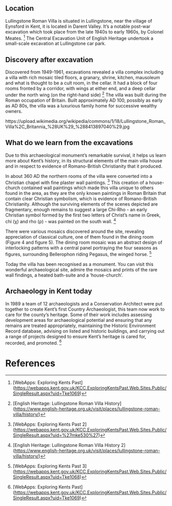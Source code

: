 <param ve-config 
       title="Lullingstone Roman Villa"
       author="Nadia Balbontin"
       banner="https://iiif.juncture-digital.org/banner/?url=https://upload.wikimedia.org/wikipedia/commons/a/a1/LullingstonVilla-Kent_Interior_May2001.jpg" 
       layout="vertical">

<!-- Entities discussed throughout the essay are typically defined before the essay text and
     are thus available in all text.  Entity identifiers (QIDs) can be found in either
     Wikipedia or Wikidata (https://www.wikidata.org)> -->
<param ve-entity eid="Q1877182"> <!-- Lullingstone Roman Villa -->
<param ve-entity eid="Q6644861"> <!-- Lullingstone -->
<param ve-entity eid="Q1877197"> <!-- Eynsford -->
<param ve-entity eid="Q23298"> <!-- Kent -->
<param ve-entity eid="Q5222546"> <!-- Darent Valley -->

## Location
Lullingstone Roman Villa is situated in Lullingstone, near the village of Eynsford in Kent, it is located in Darent Valley. 
It’s a notable post-war excavation which took place from the late 1940s to early 1960s, by Colonel Meates. [^1]
The Central Excavation Unit of English Heritage undertook a small-scale excavation at Lullingstone car park.
<param ve-map center="Q6644861" zoom="11" prefer-geojson>

## Discovery after excavation

Discovered from 1949-1961, excavations revealed a villa complex including a villa with rich mosaic tiled floors, a granary, 
shrine, kitchen, mausoleum and what is thought to be a cult room, in the cellar. It had a block of four rooms fronted by a corridor, 
with wings at either end, and a deep cellar under the north wing (on the right-hand side) [^2]
The villa was built during the Roman occupation of Britain. Built approximately AD 100, possibly as early as AD 80s, the villa was 
a luxurious family home for successive wealthy owners.

<param ve-image 
       label="Lullingstone Roman Villa Ruins" 
       description="Author Carole Raddato" 
       license="public domain" 
       url="https://upload.wikimedia.org/wikipedia/commons/2/2d/Lullingstone_Roman_Villa%2C_Britannia_%28UK%29_%288413895064%29.jpg">
https://upload.wikimedia.org/wikipedia/commons/1/18/Lullingstone_Roman_Villa%2C_Britannia_%28UK%29_%288413897040%29.jpg

## What do we learn from the excavations

Due to this archaeological monument’s remarkable survival, it helps us learn more about Kent’s history, 
in its structural elements of the main villa house and in respect to evidence of Romano-British Christianity that it produced. 

In about 360 AD the northern rooms of the villa were converted into a Christian chapel with fine plaster wall paintings. 
[^3] This creation of a house-church contained wall paintings which made this villa unique to others found in the area, 
as they are the only known paintings in Roman Britain that contain clear Christian symbolism, which is evidence of Romano-British Christianity. 
Although the surviving elements of the scenes depicted are fragmentary, enough remains to suggest a large Chi-Rho - an early Christian symbol 
formed by the first two letters of Christ’s name in Greek, chi (χ) and rho (ρ) - was painted on the south wall. [^4]

<param ve-image 
       label="Lullingstone Roman Villa Ruins" 
       description="Author Carole Raddato" 
       license="public domain" 
       url="https://upload.wikimedia.org/wikipedia/commons/b/b6/Lullingstone_Roman_Villa%2C_Britannia_%28UK%29_%288412819657%29.jpg">

There were various mosaics discovered around the site, revealing appreciation of classical culture, one of them found in the dining room (Figure 4 and figure 5). The dining room mosaic was an abstract design of interlocking patterns with a central panel portraying the four seasons as figures, surrounding Bellerophon riding Pegasus, the winged horse. [^5]

<param ve-image 
       label="Pegasus Mosaic" 
       description="Author Carole Raddato" 
       license="public domain" 
       url="https://upload.wikimedia.org/wikipedia/commons/b/bd/Lullingstone_Roman_Villa%2C_Britannia_%28UK%29_%288412821769%29.jpg">
 
Today the villa has been recognised as a monument. You can visit this wonderful archaeological site, admire the mosaics and prints of the rare wall findings, a heated bath-suite and a ‘house-church’. 

<param ve-image 
       label="Lullingstone Ruins" 
       description="Author Carole Raddato" 
       license="public domain" 
       url="https://upload.wikimedia.org/wikipedia/commons/0/02/Lullingstone_Roman_Villa%2C_Britannia_%28UK%29_%288413908270%29.jpg">
       
## Archaeology in Kent today

In 1989 a team of 12 archaeologists and a Conservation Architect were put together to create Kent’s first Country Archaeologist, 
this team now work to care for the county’s heritage. Some of their work includes assessing development areas for archaeological potential and ensuring that any 
remains are treated appropriately, maintaining the Historic Environment Record database, advising on listed and historic buildings, and carrying out a range of 
projects designed to ensure Kent’s heritage is cared for, recorded, and promoted. [^1]

<param ve-image 
       manifest="https://upload.wikimedia.org/wikipedia/commons/1/18/Lullingstone_Roman_Villa%2C_Britannia_%28UK%29_%288413897040%29.jpg">
<param ve-map center="Q23298" zoom="11">

# References

[^1]: [WebApps: Exploring Kents Past] (https://webapps.kent.gov.uk/KCC.ExploringKentsPast.Web.Sites.Public/SingleResult.aspx?uid=Tke1069)
[^2]: [English Heritage: Lullingstone Roman Villa History] (https://www.english-heritage.org.uk/visit/places/lullingstone-roman-villa/history/)
[^3]: [WebApps: Exploring Kents Past 2] (https://webapps.kent.gov.uk/KCC.ExploringKentsPast.Web.Sites.Public/SingleResult.aspx?uid=%27mke530%27)
[^4]: [English Heritage: Lullingstone Roman Villa History 2] (https://www.english-heritage.org.uk/visit/places/lullingstone-roman-villa/history/)
[^5]: [WebApps: Exploring Kents Past 3] (https://webapps.kent.gov.uk/KCC.ExploringKentsPast.Web.Sites.Public/SingleResult.aspx?uid=Tke1068)
